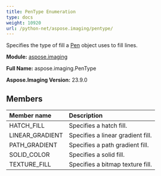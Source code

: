 ```yaml
---
title: PenType Enumeration
type: docs
weight: 10920
url: /python-net/aspose.imaging/pentype/
---
```


Specifies the type of fill a [Pen](/imaging/python-net/aspose.imaging/pen/) object uses to fill lines.

**Module:** [aspose.imaging](/imaging/python-net/aspose.imaging/)

**Full Name:** aspose.imaging.PenType

**Aspose.Imaging Version:** 23.9.0

## **Members**
| **Member name** | **Description** |
| :- | :- |
| HATCH_FILL | Specifies a hatch fill. |
| LINEAR_GRADIENT | Specifies a linear gradient fill. |
| PATH_GRADIENT | Specifies a path gradient fill. |
| SOLID_COLOR | Specifies a solid fill. |
| TEXTURE_FILL | Specifies a bitmap texture fill. |
